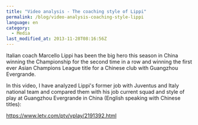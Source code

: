 ```yaml
---
title: "Video analysis - The coaching style of Lippi"
permalink: /blog/video-analysis-coaching-style-lippi
language: en
category:
  - Media
last_modified_at: 2013-11-28T08:16:56Z
---
```


Italian coach Marcello Lippi has been the big hero this season in China winning the Championship for the second time in a row and winning the first ever Asian Champions League title for a Chinese club with Guangzhou Evergrande.

In this video, I have analyzed Lippi's former job with Juventus and Italy national team and compared them with his job current squad and style of play at Guangzhou Evergrande in China (English speaking with Chinese titles):

<https://www.letv.com/ptv/vplay/2191392.html>
